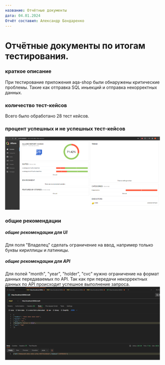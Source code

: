 ```yaml
---
название: Отчётные документы
дата: 04.01.2024
Отчёт составил: Александр Бондаренко
---
```


# Отчётные документы по итогам тестирования.

### краткое описание
При тестирование приложения aqa-shop были обнаружены критические проблемы.
Такие как отправка SQL иньекций и отправка некорректных данных.

### количество тест-кейсов
Всего было обработано 28 тест кейсов.

### процент успешных и не успешных тест-кейсов
![img.png](img.png)
### общие рекомендации
##### общие рекомендации для UI
Для поля "Владелец" сделать ограничение на ввод, например только буквы кириллицы и латиницы.
##### общие рекомендации для API
Для полей "month", "year", "holder", "cvc" нужно ограничение на формат данных передаваемых по API. 
Так как при передачи некорректных данных по API происходит успешное выполнение запроса.
![img_1.png](img_1.png)
